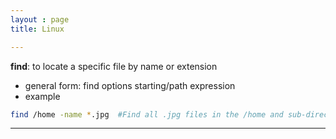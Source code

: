 ```yaml
---
layout : page
title: Linux

---
```

**find**: to locate a specific file by name or extension 
- general form: find options starting/path expression
- example
```bash
find /home -name *.jpg 	#Find all .jpg files in the /home and sub-directories.
```

---
